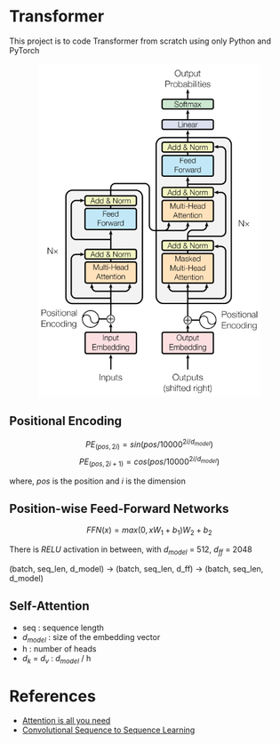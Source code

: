 # Transformer

This project is to code Transformer from scratch using only Python and PyTorch


<div align="center">

<img alt="transformer" src="./assets/Transformer.png" width=400 height=600/>

</div>


## Positional Encoding
$$PE_{(pos, 2i)} = sin(pos/10000^{2i/d_{model}})$$
$$PE_{(pos, 2i + 1)} = cos(pos/10000^{2i/d_{model}})$$

where, $pos$ is the position and $i$ is the dimension

## Position-wise Feed-Forward Networks
$$FFN(x) = max(0, xW_1 + b_1)W_2 + b_2$$

There is $RELU$ activation in between, with $d_{model}$ = 512, $d_{ff}$ = 2048

 (batch, seq_len, d_model) -> (batch, seq_len, d_ff) -> (batch, seq_len, d_model)

## Self-Attention

- seq : sequence length
- $d_{model}$ : size of the embedding vector
- h : number of heads
- $d_k$ = $d_v$ : $d_{model}$  / h

# References
- [Attention is all you need](https://arxiv.org/abs/1706.03762)
- [Convolutional Sequence to Sequence Learning](https://arxiv.org/abs/1705.03122)